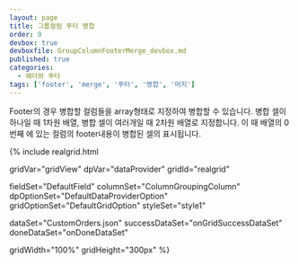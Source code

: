 ```yaml
---
layout: page
title: 그룹컬럼 푸터 병합
order: 9
devbox: true
devboxfile: GroupColumnFooterMerge_devbox.md
published: true
categories:
  - 헤더와 푸터
tags: ['footer', 'merge', '푸터', '병합', '머지']
---
```


Footer의 경우 병합할 컬럼들을 array형태로 지정하여 병합할 수 있습니다. 병합 셀이 하나일 때 1차원 배열, 병합 셀이 여러개일 때 2차원 배열로 지정합니다. 이 때 배열의 0번째 에 있는 컬럼의 footer내용이 병합된 셀의 표시됩니다.


<script>
  var onGridSuccessDataSet = function(data, textStatus, jqXHR) {
    dataProvider.setRows(data);
  }
  var onDoneDataSet = function() {
  	gridView.setStyles({
        header: {
            group: {
                background: "linear,#ffe9f0f8,#ffc3f8d8,90",
                foreground: "#ff666666"
            }
        }
    });	
    
    gridView.setColumnProperty("OrderID", "footer", {text: "OrderID", styles:{textAlignment:"center"}})
    gridView.setColumnProperty("CustomerID", "footer", {text: "CustomerID", styles:{textAlignment:"center"}})
    gridView.setColumnProperty("EmployeeID", "footer", {text: "EmployeeID", styles:{textAlignment:"center"}})
  }
</script>

{% include realgrid.html

  gridVar="gridView"
  dpVar="dataProvider"
  gridId="realgrid"

  fieldSet="DefaultField"
  columnSet="ColumnGroupingColumn"
  dpOptionSet="DefaultDataProviderOption"
  gridOptionSet="DefaultGridOption"
  styleSet="style1"

  dataSet="CustomOrders.json"
  successDataSet="onGridSuccessDataSet"
  doneDataSet="onDoneDataSet"

  gridWidth="100%"
  gridHeight="300px" %}
